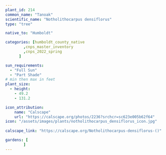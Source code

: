 ```yaml
---
plant_id: 214 
common_name: "Tanoak"
scientific_name: "Notholithocarpus densiflorus"
type: "tree"

native_to: "Humboldt"

categories: [humboldt_county_native
        ,cnps_master_inventory
        ,cnps_2022_spring
      ]

sun_requirements:
  - "Full Sun"
  - "Part Shade"
# min then max in feet
plant_size:
  - height: 
    - 49.2 
    - 131.2

icon_attribution: 
    name: "Calscape"
    url: "https://calscape.org/photos/2236?srchcr=sc623e005b62f64"
icon: "/assets/images/plants/notholithocarpus_densiflorus_icon.jpg"
 
calscape_link: "https://calscape.org/Notholithocarpus-densiflorus-()"

gardens: [
        ]
---
```

